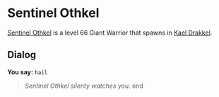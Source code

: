 # Sentinel Othkel



[Sentinel Othkel](/npc/113059) is a level 66 Giant Warrior that spawns in [Kael Drakkel](/zone/113).



## Dialog

**You say:** `hail`



>*Sentinel Othkel silenty watches you.*
end
